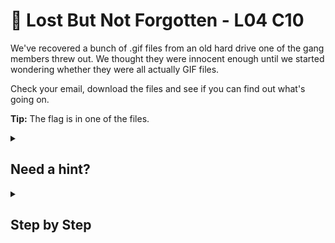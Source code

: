 # 🧭 Lost But Not Forgotten - L04 C10

We've recovered a bunch of .gif files from an old hard drive one of the gang members threw out. We thought they were innocent enough until we started wondering whether they were all actually GIF files.

Check your email, download the files and see if you can find out what's going on.

**Tip:** The flag is in one of the files.

<details><summary>

## Need a hint?</summary>

> 💡 Hint: Can we be sure they're all really .gif files? In previous cases the CPA have solved we've seen gang members change the extension on files so it looks like something different. Perhaps try opening the files in a text editor to see if they are actually all .gifs.

</details>

<details><summary>

## Step by Step</summary>

- Download all of the gifs.
- Open up a linux terminal and use “`cd`” to change directories until you get the one with all of the gifs downloaded.
- Run `file *`
- It shows the real file type of all of the .gif files, in this case, `cat-gif-06` is actually a `.txt` file.

![picture of what comes up when file is run](/assets/lostbutnotforgotten1.png)

- Either rename the file to end with `.txt` or change the file type some other way.
- The text file contains the flag.

</details>
